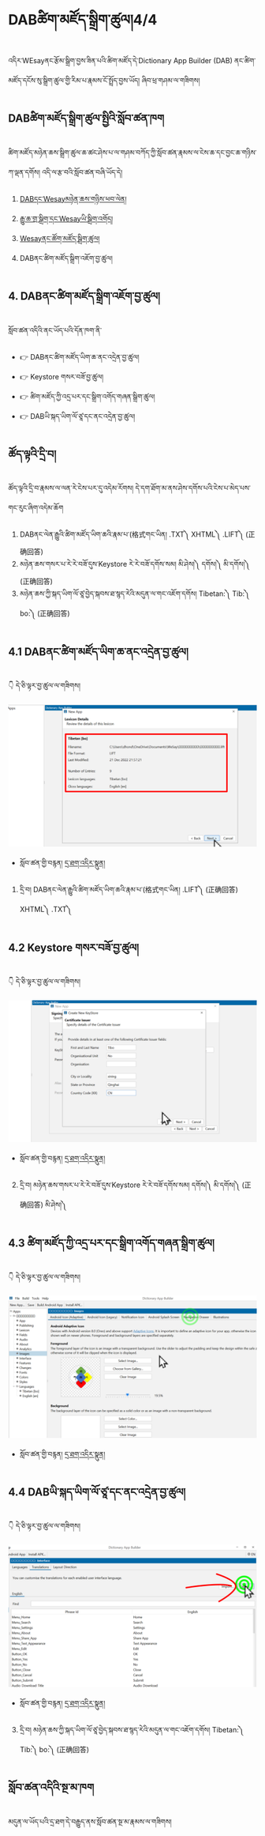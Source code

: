 # DABཚིག་མཛོད་སྒྲིག་ཚུལ།4/4

འདིར་WEsayནང་རྩོམ་སྒྲིག་བྱས་ཟིན་པའི་ཚིག་མཛོད་དེ་Dictionary App Builder (DAB) ནང་ཚིག་མཛོད་དངོས་སུ་སྒྲིག་ཚུལ་གྱི་རིམ་པ་རྣམས་ངོ་སྤྲོད་བྱས་ཡོད། ཞིབ་ཕྲ་གཤམ་ལ་གཟིགས།

## DABཚིག་མཛོད་སྒྲིག་ཚུལ་སྤྱིའི་སློབ་ཚན་ཁག

ཚིག་མཛོད་མཉེན་ཆས་སྒྲིག་ཚུལ་ཆ་ཚང་ཤེས་པ་ལ་གཤམ་བཀོད་ཀྱི་སློབ་ཚན་རྣམས་ལ་ངེས་ཆ་དང་བྱང་ཆ་གཉིས་ཀ་ལྡན་དགོས། འདི་ལ་རྩ་བའི་སློབ་ཚན་བཞི་ཡོད་དེ།

1. [DABདང་Wesayམཉེན་ཆས་གཉིས་ཕབ་ལེན།](https://github.com/buda-base/budax/blob/master/howtoguides/DAB01/index.md)
2. [རྒྱུ་ཆ་གྲ་སྒྲིག་དང་Wesayཡི་སྒྲིག་འགོད།](https://github.com/buda-base/budax/blob/master/howtoguides/DAB02/index.md)
3. [Wesayནང་ཚོག་མཛོད་སྒྲིག་ཚུལ།](https://github.com/buda-base/budax/blob/master/howtoguides/DAB03/index.md)
4. DABནང་ཚིག་མཛོད་སྒྲིག་འཇོག་བྱ་ཚུལ།

## 4. DABནང་ཚིག་མཛོད་སྒྲིག་འཇོག་བྱ་ཚུལ།

སློབ་ཚན་འདིའི་ནང་ཡོད་པའི་དོན་ཁག་ནི་

- 👉 DABནང་ཚིག་མཛོད་ཡིག་ཆ་ནང་འདྲེན་བྱ་ཚུལ།
- 👉 Keystore གསར་བཟོ་བྱ་ཚུལ།
- 👉 ཚིག་མཛོད་ཀྱི་འདྲ་པར་དང་སྒྲིག་འགོད་གཞན་སྒྲིག་ཚུལ།
- 👉 DABཡི་སྐད་ཡིག་ལོ་ཙཱ་དང་ནང་འདྲེན་བྱ་ཚུལ།

## ཚོད་ལྟའི་དྲི་བ།

ཚོད་ལྟའི་དྲི་བ་རྣམས་ལ་ལན་རེ་ངེས་པར་དུ་འདེམ་རོགས། དེ་དག་ཐོག་མ་ནས་ཤེས་དགོས་པའི་ངེས་པ་མེད་པས་གང་རུང་ཞིག་འདེམ་ཆོག

1. DABནང་ལེན་རྒྱུའི་ཚིག་མཛོད་ཡིག་ཆའི་རྣམ་པ་(格式གང་ཡིན། .TXT༽ XHTML༽ .LIFT༽ (正确回答)
2. མཉེན་ཆས་གསར་པ་རེ་རེ་བཟོ་དུས་Keystore རེ་རེ་བཟོ་དགོས་སམ། མི་ཤེས།༽ དགོས།༽ མི་དགོས།༽ (正确回答)
3. མཉེན་ཆས་ཀྱི་སྐད་ཡིག་ལོ་ཙཱ་བྱེད་སྐབས་ཐ་སྙད་རེའི་མདུན་ལ་གང་འཇོག་དགོས། Tibetan:༽ Tib:༽ bo:༽ (正确回答)

## 4.1 DABནང་ཚིག་མཛོད་ཡིག་ཆ་ནང་འདྲེན་བྱ་ཚུལ།


👇 དེ་ཅི་ལྟར་བྱ་ཚུལ་ལ་གཟིགས།

![800](Images/000001.png)

- སློབ་ཚན་གྱི་བརྙན། [དྲ་ཐག་འདིར་སྣུན།](https://drive.google.com/file/d/1tkYJCG_PNx6YQEfJgx2qQ60ZIxVbIj2w/view?usp=share_link)

1. དྲི་བ། DABནང་ལེན་རྒྱུའི་ཚིག་མཛོད་ཡིག་ཆའི་རྣམ་པ་(格式གང་ཡིན། 
.LIFT༽ (正确回答) XHTML༽ .TXT༽

## 4.2 Keystore གསར་བཟོ་བྱ་ཚུལ།

👇 དེ་ཅི་ལྟར་བྱ་ཚུལ་ལ་གཟིགས།

![800](Images/000002.png)


- སློབ་ཚན་གྱི་བརྙན། [དྲ་ཐག་འདིར་སྣུན།](https://drive.google.com/file/d/1aw0g3VK6vXXaSV5UhqxVDtP5TTLhIFyH/view?usp=share_link)

2. དྲི་བ། མཉེན་ཆས་གསར་པ་རེ་རེ་བཟོ་དུས་Keystore རེ་རེ་བཟོ་དགོས་སམ། 
དགོས།༽ མི་དགོས།༽ (正确回答) མི་ཤེས།༽

## 4.3 ཚིག་མཛོད་ཀྱི་འདྲ་པར་དང་སྒྲིག་འགོད་གཞན་སྒྲིག་ཚུལ།

👇 དེ་ཅི་ལྟར་བྱ་ཚུལ་ལ་གཟིགས།

![800](Images/000003.png)
 

- སློབ་ཚན་གྱི་བརྙན། [དྲ་ཐག་འདིར་སྣུན།](https://drive.google.com/file/d/1vxP0mN14-B32bGcUB52Fqv30VXVF8gPm/view?usp=share_link)

## 4.4 DABཡི་སྐད་ཡིག་ལོ་ཙཱ་དང་ནང་འདྲེན་བྱ་ཚུལ།

👇 དེ་ཅི་ལྟར་བྱ་ཚུལ་ལ་གཟིགས།

![800](Images/000004.png)
 

- སློབ་ཚན་གྱི་བརྙན། [དྲ་ཐག་འདིར་སྣུན།](https://drive.google.com/file/d/1zJgtszqoZNOTmtHJEw2xI3S8NJdxK9yt/view?usp=share_link)

3. དྲི་བ། མཉེན་ཆས་ཀྱི་སྐད་ཡིག་ལོ་ཙཱ་བྱེད་སྐབས་ཐ་སྙད་རེའི་མདུན་ལ་གང་འཇོག་དགོས། 
Tibetan:༽ Tib:༽ bo:༽ (正确回答)

## སློབ་ཚན་འདིའི་སྔ་མ་ཁག

མདུན་ལ་ཡོད་པའི་དྲ་ཐག་དེ་བརྒྱུད་ནས་སློབ་ཚན་སྔ་མ་རྣམས་ལ་གཟིགས།
